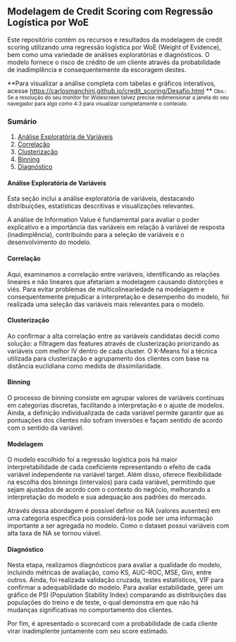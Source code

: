 ## Modelagem de Credit Scoring com Regressão Logística por WoE

Este repositório contém os recursos e resultados da modelagem de credit scoring utilizando uma regressão logística por WoE (Weight of Evidence), bem como uma variedade de análises exploratórias e diagnósticos. O modelo fornece o risco de crédito de um cliente através da probabilidade de inadimplência e consequentemente da escoragem destes.

**Para visualizar a análise completa com tabelas e gráficos interativos, acesse https://carlosmanchini.github.io/credit_scoring/Desafio.html **
<small>Obs.: Se a resolução do seu monitor for Widescreen talvez precise redimensionar a janela do seu navegador para algo como 4:3 para visualizar completamente o conteúdo. </small>

### Sumário

1. [Análise Exploratória de Variáveis](#análise-exploratória-de-variáveis)
2. [Correlação](#correlação)
3. [Clusterização](#clusterização)
4. [Binning](#binning)
5. [Diagnóstico](#diagnóstico)

#### Análise Exploratória de Variáveis

Esta seção inclui a análise exploratória de variáveis, destacando distribuições, estatísticas descritivas e visualizações relevantes.

A análise de Information Value é fundamental para avaliar o poder explicativo e a importância das variáveis em relação à variável de resposta (inadimplência), contribuindo para a seleção de variáveis e o desenvolvimento do modelo.

#### Correlação

Aqui, examinamos a correlação entre variáveis, identificando as relações lineares e não lineares que afetariam a modelagem causando distorções e viés. Para evitar problemas de multicolineariedade na modelagem e consequentemente prejudicar a interpretação e desempenho do modelo, foi realizada uma seleção das variáveis mais relevantes para o modelo.

#### Clusterização

Ao confirmar a alta correlação entre as variáveis candidatas decidi como solução: a filtragem das features através de clusterização priorizando as variáveis com melhor IV dentro de cada cluster.
O K-Means foi a técnica utilizada para clusterização e agrupamento dos clientes com base na distância euclidiana como medida de dissimilaridade.

#### Binning

O processo de binning consiste em agrupar valores de variáveis contínuas em categorias discretas, facilitando a interpretação e o ajuste de modelos. Ainda, a definição individualizada de cada variável permite garantir que as pontuações dos clientes não sofram inversões e façam sentido de acordo com o sentido da variável. 

#### Modelagem

O modelo escolhido foi a regressão logística pois há maior interpretabilidade de cada coeficiente representando o efeito de cada variável independente na variável target. Além disso, oferece flexibilidade na escolha dos binnings (intervalos) para cada variável, permitindo que sejam ajustados de acordo com o contexto do negócio, melhorando a interpretação do modelo e sua adequação aos padrões do mercado.

Através dessa abordagem é possível definir os NA (valores ausentes) em uma categoria específica pois considerá-los pode ser uma informação importante a ser agregada no modelo. Como o dataset possui variáveis com alta taxa de NA se tornou viável.

#### Diagnóstico

Nesta etapa, realizamos diagnósticos para avaliar a qualidade do modelo, incluindo métricas de avaliação, como KS, AUC-ROC, MSE, Gini, entre outros.
Ainda, foi realizada validação cruzada, testes estatísticos, VIF para confirmar a adequabilidade do modelo. Para avaliar estabilidade, gerei um gráfico de PSI (Population Stability Index) comparando as distribuições das populações do treino e de teste, o qual demonstra em que não há mudanças significativas no comportamento dos clientes.

Por fim, é apresentado o scorecard com a probabilidade de cada cliente virar inadimplente juntamente com seu score estimado. 

